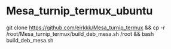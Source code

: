 # Mesa_turnip_termux_ubuntu
git clone https://github.com/eirkkk/Mesa_turnip_termux && cp -r /root/Mesa_turnip_termux/build_deb_mesa.sh /root && bash build_deb_mesa.sh

